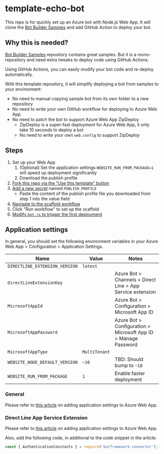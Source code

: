 # template-echo-bot

This repo is for quickly set up an Azure bot with Node.js Web App. It will clone the [Bot Builder Samples](https://github.com/microsoft/BotBuilder-Samples/) and add GitHub Action to deploy your bot.

## Why this is needed?

[Bot Builder Samples](https://github.com/microsoft/BotBuilder-Samples/) repository contains great samples. But it is a mono-repository and need extra tweaks to deploy code using GitHub Actions.

Using GitHub Actions, you can easily modify your bot code and re-deploy automatically.

With this template repository, it will simplify deploying a bot from samples to your environment:

- No need to manual copying sample bot from its own folder to a new repository
- No need to write your own GitHub workflow for deploying to Azure Web App
- No need to patch the bot to support Azure Web App ZipDeploy
   - ZipDeploy is a super-fast deployment for Azure Web App, it only take 10 seconds to deploy a bot
   - No need to write your own `web.config` to support ZipDeploy

## Steps

1. Set up your Web App
   1. (Optional) Set the application settings `WEBSITE_RUN_FROM_PACKAGE=1` will speed up deployment significantly
   1. Download the publish profile
1. [Fork this repo via the "Use this template" button](https://github.com/compulim/template-echo-bot/generate)
1. [Add a new secret](../../settings/secrets/actions/new) named `PUBLISH_PROFILE`
   - Paste the content of the publish profile file you downloaded from step 1 into the value field
1. [Navigate to the scaffold workflow](../../actions/workflows/set-up-scaffold.yaml)
1. Click "Run workflow" to set up the scaffold
1. [Modify `bot.js` to trigger the first deployment](../../edit/main/bot.js)

## Application settings

In general, you should set the following environment variables in your Azure Web App > Configuration > Application Settings.

| Name | Value | Notes |
| - | - | - |
| `DIRECTLINE_EXTENSION_VERSION` | `latest` |
| `DirectLineExtensionKey` | | Azure Bot > Channels > Direct Line > App Service extension |
| `MicrosoftAppId` | | Azure Bot > Configuration > Microsoft App ID |
| `MicrosoftAppPassword` | | Azure Bot > Configuration > Microsoft App ID > Manage Password |
| `MicrosoftAppType` | `MultiTenant` | |
| `WEBSITE_NODE_DEFAULT_VERSION` | `~16` | TBD: Should bump to `~18` |
| `WEBSITE_RUN_FROM_PACKAGE` | `1` | Enable faster deployment |

### General

Please refer to [this article](https://learn.microsoft.com/en-us/azure/bot-service/bot-builder-authentication?view=azure-bot-service-4.0&tabs=multitenant%2Caadv2%2Cjavascript#bot-identity-information) on adding application settings to Azure Web App.

### Direct Line App Service Extension

Please refer to [this article](https://learn.microsoft.com/en-us/azure/bot-service/bot-service-channel-directline-extension-node-bot?view=azure-bot-service-4.0) on adding application settings to Azure Web App.

Also, add the following code, in additional to the code snippet in the article:

```ts
const { AuthenticationConstants } = require('botframework-connector');
```
